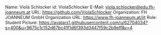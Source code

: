 Name: Viola Schlocker
id: ViolaSchlocker
E-Mail: viola.schlocker@edu.fh-joanneum.at
URL: https://github.com/ViolaSchlocker
Organization: FH JOANNEUM GmbH
Organization URL: https://www.fh-joanneum.at/iit
Role: Student
Picture: https://avatars1.githubusercontent.com/u/62704034?s=400&u=9675c1c152d67bc41f1d6f393d3447f59c2b9eff&v=4 